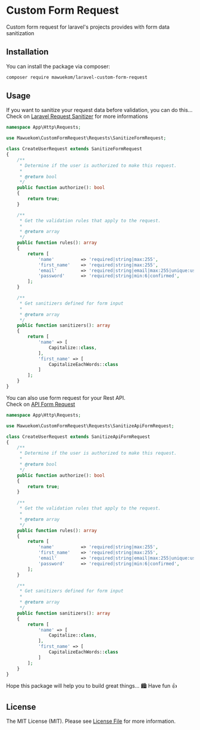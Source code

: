 # Custom Form Request

Custom form request for laravel's projects provides with form data sanitization

## Installation

You can install the package via composer:

```bash
composer require mawuekom/laravel-custom-form-request
```

## Usage

If you want to sanitize your request data before validation, you can do this... 
<br>
Check on [Laravel Request Sanitizer](https://github.com/mawuva/laravel-request-sanitizer) for more informations 

```php
namespace App\Http\Requests;

use Mawuekom\CustomFormRequest\Requests\SanitizeFormRequest;

class CreateUserRequest extends SanitizeFormRequest
{
    /**
     * Determine if the user is authorized to make this request.
     *
     * @return bool
     */
    public function authorize(): bool
    {
        return true;
    }

    /**
     * Get the validation rules that apply to the request.
     *
     * @return array
     */
    public function rules(): array
    {
        return [
            'name'          => 'required|string|max:255',
            'first_name'    => 'required|string|max:255',
            'email'         => 'required|string|email|max:255|unique:users',
            'password'      => 'required|string|min:6|confirmed',
        ];
    }

    /**
     * Get sanitizers defined for form input
     *
     * @return array
     */
    public function sanitizers(): array
    {
        return [
            'name' => [
                Capitalize::class,
            ],
            'first_name' => [
                CapitalizeEachWords::class
            ]
        ];
    }
}
```

You can also use form request for your Rest API. 
<br>
Check on [API Form Request](https://github.com/mawuva/laravel-api-form-request)

```php
namespace App\Http\Requests;

use Mawuekom\CustomFormRequest\Requests\SanitizeApiFormRequest;

class CreateUserRequest extends SanitizeApiFormRequest
{
    /**
     * Determine if the user is authorized to make this request.
     *
     * @return bool
     */
    public function authorize(): bool
    {
        return true;
    }

    /**
     * Get the validation rules that apply to the request.
     *
     * @return array
     */
    public function rules(): array
    {
        return [
            'name'          => 'required|string|max:255',
            'first_name'    => 'required|string|max:255',
            'email'         => 'required|string|email|max:255|unique:users',
            'password'      => 'required|string|min:6|confirmed',
        ];
    }

    /**
     * Get sanitizers defined for form input
     *
     * @return array
     */
    public function sanitizers(): array
    {
        return [
            'name' => [
                Capitalize::class,
            ],
            'first_name' => [
                CapitalizeEachWords::class
            ]
        ];
    }
}
```

Hope this package will help you to build great things... 🏙️  Have fun 👍

## License

The MIT License (MIT). Please see [License File](LICENSE.md) for more information.
